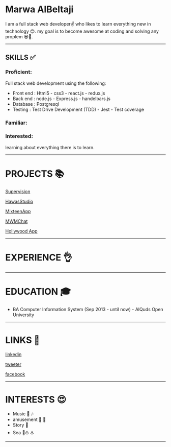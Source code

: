 # Marwa AlBeltaji

I am a full stack web developer✌️ who likes to learn everything new in technology 😍. my goal is to become awesome at coding and solving any proplem 😎💪.

---



## SKILLS ✅ 

### Proficient: 
Full stack web development using the following:
* Front end : Html5 - css3 - react.js  - redux.js
* Back end : node.js - Express.js -  handelbars.js
* Database : Postgresql
* Testing : Test Drive Development (TDD) - Jest - Test coverage 

### Familiar:


### Interested:

learning about everything there is to learn.


---


# PROJECTS 📚
 
 [Supervision](https://geolocationdataanalysis-app.herokuapp.com/)  
 
 [HawasStudio](https://hawas-studio-app.herokuapp.com/)  
 
 [MixteenApp](https://mix-teen-app.herokuapp.com/)  
 
 [MWMChat](https://mwm-chat.herokuapp.com/)  
 
 [Hollywood App](https://mwm-chat.herokuapp.com/)
 
 
--- 


# EXPERIENCE 👌


---




# EDUCATION 🎓


* BA Computer Information System (Sep 2013 - until now) - AlQuds Open  University
---


# LINKS 🔗

[linkedin](https://www.linkedin.com/in/marwa-bj-821b6a138/)  

[tweeter](https://twitter.com/Negmah95?lang=ar)  

[facebook](https://www.facebook.com/profile.php?id=100004986587086)  


---

# INTERESTS 😍

* Music 🎵 🎶
* amusement 🎡 🎢
* Story 📒 
* Sea 🐬⛵️ ⚓️ 



---



